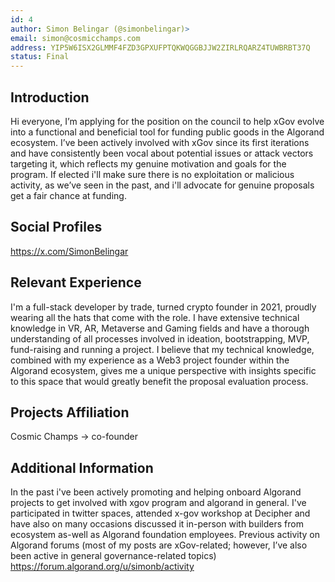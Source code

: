 ```yaml
---
id: 4
author: Simon Belingar (@simonbelingar)>
email: simon@cosmicchamps.com
address: YIP5W6ISX2GLMMF4FZD3GPXUFPTQKWQGGBJJW2ZIRLRQARZ4TUWBRBT37Q
status: Final
---
```


## Introduction

Hi everyone, I’m applying for the position on the council to help xGov evolve into a functional and beneficial tool for funding public goods in the Algorand ecosystem.
I’ve been actively involved with xGov since its first iterations and have consistently been vocal about potential issues or attack vectors targeting it, which reflects my genuine motivation and goals for the program.
If elected i'll make sure there is no exploitation or malicious activity, as we’ve seen in the past, and i'll advocate for genuine proposals get a fair chance at funding.

## Social Profiles

https://x.com/SimonBelingar

## Relevant Experience

I'm a full-stack developer by trade, turned crypto founder in 2021, proudly wearing all the hats that come with the role.
I have extensive technical knowledge in VR, AR, Metaverse and Gaming fields and have a thorough understanding of all processes involved in ideation, bootstrapping, MVP, fund-raising and running a project.
I believe that my technical knowledge, combined with my experience as a Web3 project founder within the Algorand ecosystem, gives me a unique perspective with insights specific to this space that would greatly benefit the proposal evaluation process.

## Projects Affiliation

Cosmic Champs -> co-founder

## Additional Information

In the past i've been actively promoting and helping onboard Algorand projects to get involved with xgov program and algorand in general. I've participated in twitter spaces, attended x-gov workshop at Decipher and have also on many occasions discussed it in-person with builders from ecosystem as-well as Algorand foundation employees.
Previous activity on Algorand forums (most of my posts are xGov-related; however, I’ve also been active in general governance-related topics)
https://forum.algorand.org/u/simonb/activity

